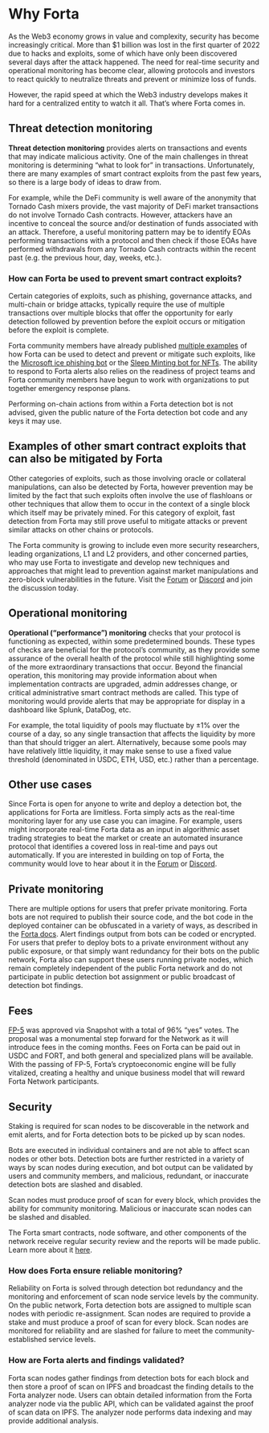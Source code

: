 # Why Forta

As the Web3 economy grows in value and complexity, security has become increasingly critical. More than $1 billion was lost in the first quarter of 2022 due to hacks and exploits, some of which have only been discovered several days after the attack happened. The need for real-time security and operational monitoring has become clear, allowing protocols and investors to react quickly to neutralize threats and prevent or minimize loss of funds.

However, the rapid speed at which the Web3 industry develops makes it hard for a centralized entity to watch it all. That’s where Forta comes in.

## Threat detection monitoring

**Threat detection monitoring** provides alerts on transactions and events that may indicate malicious activity. One of the main challenges in threat monitoring is determining “what to look for” in transactions. Unfortunately, there are many examples of smart contract exploits from the past few years, so there is a large body of ideas to draw from.

For example, while the DeFi community is well aware of the anonymity that Tornado Cash mixers provide, the vast majority of DeFi market transactions do not involve Tornado Cash contracts. However, attackers have an incentive to conceal the source and/or destination of funds associated with an attack. Therefore, a useful monitoring pattern may be to identify EOAs performing transactions with a protocol and then check if those EOAs have performed withdrawals from any Tornado Cash contracts within the recent past (e.g. the previous hour, day, weeks, etc.).

### How can Forta be used to prevent smart contract exploits?

Certain categories of exploits, such as phishing, governance attacks, and multi-chain or bridge attacks, typically require the use of multiple transactions over multiple blocks that offer the opportunity for early detection followed by prevention before the exploit occurs or mitigation before the exploit is complete.

Forta community members have already published [multiple examples](https://forta.notion.site/How-Forta-alerted-on-past-hacks-d05c45f060e8404886996ca5518e6f75) of how Forta can be used to detect and prevent or mitigate such exploits, like the [Microsoft ice phishing bot](https://t.co/sPlZEmh0qN) or the [Sleep Minting bot for NFTs](https://a16z.com/2022/03/09/sleep-minting-nfts/). The ability to respond to Forta alerts also relies on the readiness of project teams and Forta community members have begun to work with organizations to put together emergency response plans.

Performing on-chain actions from within a Forta detection bot is not advised, given the public nature of the Forta detection bot code and any keys it may use.

## Examples of other smart contract exploits that can also be mitigated by Forta

Other categories of exploits, such as those involving oracle or collateral manipulations, can also be detected by Forta, however prevention may be limited by the fact that such exploits often involve the use of flashloans or other techniques that allow them to occur in the context of a single block which itself may be privately mined. For this category of exploit, fast detection from Forta may still prove useful to mitigate attacks or prevent similar attacks on other chains or protocols.

The Forta community is growing to include even more security researchers, leading organizations, L1 and L2 providers, and other concerned parties, who may use Forta to investigate and develop new techniques and approaches that might lead to prevention against market manipulations and zero-block vulnerabilities in the future. Visit the [Forum](https://gov.forta.network/) or [Discord](https://discord.com) and join the discussion today.

## Operational monitoring

**Operational (“performance”) monitoring** checks that your protocol is functioning as expected, within some predetermined bounds. These types of checks are beneficial for the protocol’s community, as they provide some assurance of the overall health of the protocol while still highlighting some of the more extraordinary transactions that occur. Beyond the financial operation, this monitoring may provide information about when implementation contracts are upgraded, admin addresses change, or critical administrative smart contract methods are called. This type of monitoring would provide alerts that may be appropriate for display in a dashboard like Splunk, DataDog, etc.

For example, the total liquidity of pools may fluctuate by ±1% over the course of a day, so any single transaction that affects the liquidity by more than that should trigger an alert. Alternatively, because some pools may have relatively little liquidity, it may make sense to use a fixed value threshold (denominated in USDC, ETH, USD, etc.) rather than a percentage.

## Other use cases

Since Forta is open for anyone to write and deploy a detection bot, the applications for Forta are limitless. Forta simply acts as the real-time monitoring layer for any use case you can imagine. For example, users might incorporate real-time Forta data as an input in algorithmic asset trading strategies to beat the market or create an automated insurance protocol that identifies a covered loss in real-time and pays out automatically. If you are interested in building on top of Forta, the community would love to hear about it in the [Forum](https://gov.forta.network/) or [Discord](https://discord.com).

## Private monitoring

There are multiple options for users that prefer private monitoring. Forta bots are not required to publish their source code, and the bot code in the deployed container can be obfuscated in a variety of ways, as described in the [Forta docs](private-alerts.md). Alert findings output from bots can be coded or encrypted. For users that prefer to deploy bots to a private environment without any public exposure, or that simply want redundancy for their bots on the public network, Forta also can support these users running private nodes, which remain completely independent of the public Forta network and do not participate in public detection bot assignment or public broadcast of detection bot findings.

## Fees

[FP-5](https://snapshot.org/#/forta.eth/proposal/0x6830fcecbd8acd028daf19e8d49e82cb8e46c001eaa6cffe6c0ca6c485ffe174) was approved via Snapshot with a total of 96% “yes” votes. The proposal was a monumental step forward for the Network as it will introduce fees in the coming months. Fees on Forta can be paid out in USDC and FORT, and both general and specialized plans will be available. With the passing of FP-5, Forta’s cryptoeconomic engine will be fully vitalized, creating a healthy and unique business model that will reward Forta Network participants.

## Security

Staking is required for scan nodes to be discoverable in the network and emit alerts, and for Forta detection bots to be picked up by scan nodes.

Bots are executed in individual containers and are not able to affect scan nodes or other bots. Detection bots are further restricted in a variety of ways by scan nodes during execution, and bot output can be validated by users and community members, and malicious, redundant, or inaccurate detection bots are slashed and disabled.

Scan nodes must produce proof of scan for every block, which provides the ability for community monitoring. Malicious or inaccurate scan nodes can be slashed and disabled.

The Forta smart contracts, node software, and other components of the network receive regular security review and the reports will be made public. Learn more about it [here](security.md).

### How does Forta ensure reliable monitoring?

Reliability on Forta is solved through detection bot redundancy and the monitoring and enforcement of scan node service levels by the community. On the public network, Forta detection bots are assigned to multiple scan nodes with periodic re-assignment. Scan nodes are required to provide a stake and must produce a proof of scan for every block. Scan nodes are monitored for reliability and are slashed for failure to meet the community-established service levels.

### How are Forta alerts and findings validated?

Forta scan nodes gather findings from detection bots for each block and then store a proof of scan on IPFS and broadcast the finding details to the Forta analyzer node. Users can obtain detailed information from the Forta analyzer node via the public API, which can be validated against the proof of scan data on IPFS. The analyzer node performs data indexing and may provide additional analysis.